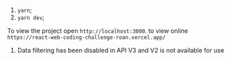 1. `yarn`;
2. `yarn dev`;

To view the project open `http://localhost:3000`.
to view online `https://react-web-coding-challenge-roan.vercel.app/`

1. Data filtering has been disabled in API V3 and V2 is not available for use

